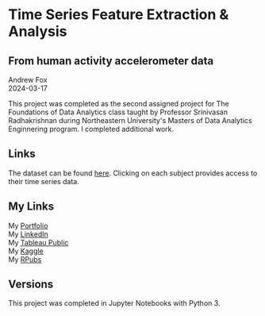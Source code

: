 # Time Series Feature Extraction & Analysis
## From human activity accelerometer data

Andrew Fox
<br>2024-03-17

This project was completed as the second assigned project for The Foundations of Data Analytics class taught by Professor Srinivasan Radhakrishnan during Northeastern University's Masters of Data Analytics Enginnering program. I completed additional work.

## Links
The dataset can be found [here](https://www.uni-mannheim.de/dws/research/projects/activity-recognition/dataset/dataset-realworld/). Clicking on each subject provides access to their time series data.   

## My Links
My [Portfolio](https://andrewfox1.wordpress.com/data-science/)
<br>
My [LinkedIn](www.linkedin.com/in/ajfandrewjfox)
<br>
My [Tableau Public](https://public.tableau.com/app/profile/andrew.fox3475)
<br>
My [Kaggle](https://www.kaggle.com/andrewjfox)
<br>
My [RPubs](https://rpubs.com/AndrewFox)

## Versions
This project was completed in Jupyter Notebooks with Python 3. 
